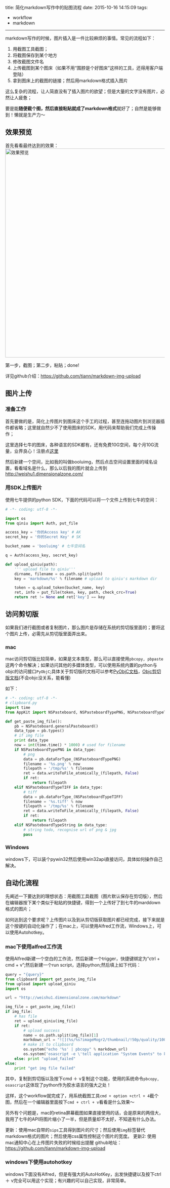 title: 简化markdown写作中的贴图流程
date: 2015-10-16 14:15:09
tags:
- workflow
- markdown
---
markdown写作的时候，图片插入是一件比较麻烦的事情。常见的流程如下：
1.  用截图工具截图；
2.  将截图保存到某个地方
3.  修改截图文件名
4.  上传截图到某个图床（如果不用“围脖是个好图床”这样的工具，还得用客户端登陆）
5.  拿到图床上的截图的链接；然后用markdown格式插入图片

这么复杂的流程，让人简直没有了插入图片的欲望；但是大量的文字没有图片，必然让人疲惫；

要是能**随便截个图，然后直接粘贴就成了markdown格式**就好了；自然是能够做到！懒就是生产力～
<!-- more -->

## 效果预览
首先看看最终达到的效果：
<img alt="效果预览" src="http://weishu1.dimensionalzone.com/markdownmarkdownimg.gif" width="660" />

第一步，截图；第二步，粘贴；done!

详见github介绍：https://github.com/tiann/markdown-img-upload
## 图片上传
### 准备工作
首先要做的是，简化上传图片到图床这个手工的过程，甚至连拖动图片到浏览器插件都省略；这里就自然少不了使用图床的SDK，用代码来帮助我们完成上传操作；

这里选择七牛的图床，各种语言的SDK都有，还有免费10G空间，每个月10G流量，业界良心！注册点[这里][1]

然后新建一个空间，比如我的叫做booluimg，然后点击空间设置里面的域名设置，看看域名是什么，那么以后我的图片就会上传到 http://weishu1.dimensionalzone.com/

### 用SDK上传图片
使用七牛提供的python SDK，下面的代码可以将一个文件上传到七牛的空间：
```py
# -*- coding: utf-8 -*-

import os
from qiniu import Auth, put_file

access_key = '你的Access key' # AK
secret_key = '你的Secret Key' # SK

bucket_name = 'booluimg' # 七牛空间名

q = Auth(access_key, secret_key)

def upload_qiniu(path):
    ''' upload file to qiniu'''
    dirname, filename = os.path.split(path)
    key = 'markdown/%s' % filename # upload to qiniu's markdown dir

    token = q.upload_token(bucket_name, key)
    ret, info = put_file(token, key, path, check_crc=True)
    return ret != None and ret['key'] == key
```

## 访问剪切版
如果我们进行截图或者复制图片，那么图片是存储在系统的剪切版里面的；要将这个图片上传，必需先从剪切版里面弄出来。
### mac
mac访问剪切版比较简单，如果是文本类型，那么可以直接使用`pbcopy, pbpaste`这两个命令解决；如果访问其他的多媒体类型，可以使用系统内置的python与objc的访问接口`PyObjC`;具体关于剪切版的文档可以参考[PyObjC文档][2]，[Objc剪切版文档][3](不会objc没关系，能看懂)

如下：
```py
# -*- coding: utf-8 -*-
# clipboard.py
import time
from AppKit import NSPasteboard, NSPasteboardTypePNG, NSPasteboardTypeTIFF

def get_paste_img_file():
    pb = NSPasteboard.generalPasteboard()
    data_type = pb.types()
    # if img file
    print data_type
    now = int(time.time() * 1000) # used for filename
    if NSPasteboardTypePNG in data_type:
        # png
        data = pb.dataForType_(NSPasteboardTypePNG)
        filename = '%s.png' % now
        filepath = '/tmp/%s' % filename
        ret = data.writeToFile_atomically_(filepath, False)
        if ret:
            return filepath
    elif NSPasteboardTypeTIFF in data_type:
        # tiff
        data = pb.dataForType_(NSPasteboardTypeTIFF)
        filename = '%s.tiff' % now
        filepath = '/tmp/%s' % filename
        ret = data.writeToFile_atomically_(filepath, False)
        if ret:
            return filepath
    elif NSPasteboardTypeString in data_type:
        # string todo, recognise url of png & jpg
        pass
```
### Windows
windows下，可以装个pywin32然后使用win32api直接访问，具体如何操作自己解决。

## 自动化流程
先阐述一下要达到的理想状态：用截图工具截图（图片默认保存在剪切版），然后在编辑器按下某个类似于粘贴的快捷键，得到一个上传好了到七牛的marddown格式的图片；

如何达到这个要求呢？上传图片以及到从剪切版获取图片都已经完成，接下来就是这个按键的自动化操作了；在mac上，可以使用Alfred工作流，Windows上，可以使用Autohotkey。

### mac下使用alfred工作流
使用Alfred新建一个空白的工作流，然后新建一个trigger，快捷键绑定为“ctrl + cmd + v”;然后新建一个run script，选择python;然后填上如下代码：
```python
query = "{query}"
from clipboard import get_paste_img_file
from upload import upload_qiniu
import os

url = "http://weishu1.dimensionalzone.com/markdown"

img_file = get_paste_img_file()
if img_file:
    # has file
    ret = upload_qiniu(img_file)
    if ret:
        # upload success
        name = os.path.split(img_file)[1]
        markdown_url = "![](%s/%s?imageMogr2/thumbnail/!50p/quality/100!)" % (url, name)
        # make it to clipboard
        os.system("echo '%s' | pbcopy" % markdown_url)
        os.system('osascript -e \'tell application "System Events" to keystroke "v" using command down\'')
    else: print "upload_failed"
else:
    print "get img file failed"
```
其中，复制到剪切版以及按下cmd ＋ v复制这个功能，使用的系统命令`pbcopy, osascript`这体现了python作为胶水语言的强大之处！

这样，这个workflow就完成了，用系统截图工具`cmd + option +ctrl + 4`截个图，然后在一个编辑器里面按下`cmd + ctrl + v`看看是什么效果～

另外有个问题是，mac的retina屏幕截图如果直接使用的话，会是原来的两倍大，我用了七牛的API将图片缩小了一半，但是质量却不太好，不知道有什么办法。

更新：使用mac自带的`sips`工具得到图片的尺寸；然后使用`img`标签替代markdown格式的图片；然后使用css属性控制这个图片的宽度。
更新2: 使用mac通知中心在上传图片失败的时候给出提醒 github地址：https://github.com/tiann/markdown-img-upload

### windows下使用autohotkey
windows下面没有Alfred，但是有强大的AutoHotKey，出发快捷键以及按下ctrl ＋ v完全可以用这个实现；有兴趣的可以自己实现，非常简单。

[1]: https://portal.qiniu.com/signup?code=3ldifp9oti442
[2]: https://developer.apple.com/library/mac/documentation/Cocoa/Reference/ApplicationKit/Classes/NSPasteboard_Class/index.html#//apple_ref/occ/instm/NSPasteboard/dataForType
[3]: https://developer.apple.com/library/mac/documentation/Cocoa/Reference/Foundation/Classes/NSData_Class/#//apple_ref/occ/instm/NSData/writeToFile:atomically:
